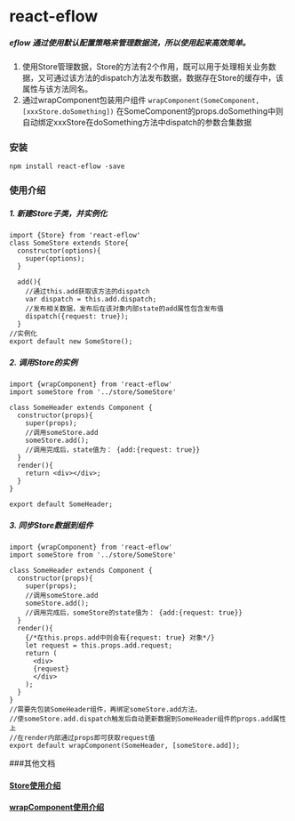 # react-eflow
##### eflow 通过使用默认配置策略来管理数据流，所以使用起来高效简单。

1. 使用Store管理数据，Store的方法有2个作用，既可以用于处理相关业务数据，又可通过该方法的dispatch方法发布数据，数据存在Store的缓存中，该属性与该方法同名。
2. 通过wrapComponent包装用户组件 `wrapComponent(SomeComponent, [xxxStore.doSomething])`
在SomeComponent的props.doSomething中则自动绑定xxxStore在doSomething方法中dispatch的参数合集数据

### 安装

```
npm install react-eflow -save
```

### 使用介绍

##### 1. 新建Store子类，并实例化

```
import {Store} from 'react-eflow'
class SomeStore extends Store{
  constructor(options){
    super(options);
  }

  add(){
    //通过this.add获取该方法的dispatch
    var dispatch = this.add.dispatch;
    //发布相关数据，发布后在该对象内部state的add属性包含发布值
    dispatch({request: true});
  }
//实例化
export default new SomeStore();
```

##### 2. 调用Store的实例

```
import {wrapComponent} from 'react-eflow'
import someStore from '../store/SomeStore'

class SomeHeader extends Component {
  constructor(props){
    super(props);
    //调用someStore.add
    someStore.add();
    //调用完成后，state值为： {add:{request: true}}
  }
  render(){
    return <div></div>;
  }
}

export default SomeHeader;
```

##### 3. 同步Store数据到组件

```
import {wrapComponent} from 'react-eflow'
import someStore from '../store/SomeStore'

class SomeHeader extends Component {
  constructor(props){
    super(props);
    //调用someStore.add
    someStore.add();
    //调用完成后，someStore的state值为： {add:{request: true}}
  }
  render(){
    {/*在this.props.add中则会有{request: true} 对象*/}
    let request = this.props.add.request;
    return (
      <div>
      {request}
      </div>
    );
  }
}
//需要先包装SomeHeader组件，再绑定someStore.add方法，
//使someStore.add.dispatch触发后自动更新数据到SomeHeader组件的props.add属性上
//在render内部通过props即可获取request值
export default wrapComponent(SomeHeader, [someStore.add]);
```
###其他文档
#### [Store使用介绍](./docs/Store.md)
#### [wrapComponent使用介绍](./docs/wrapComponent.md)





